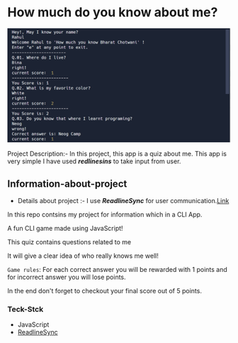 # How much do you know about me?

![CLI app](/Image/CLI-app.png)

Project Description:- In this project, this app is a quiz about me. This app is very simple I have used _**redlinesins**_ to take input from user.

## Information-about-project

* Details about project :- I use _**ReadlineSync**_ for user communication.[Link](https://replit.com/@BharatChotwani/How-much-do-you-know-me?embed=1&output=1)

In this repo contsins my project for information which in a CLI App.

A fun CLI game made using JavaScript!

This quiz contains questions related to me

It will give a clear idea of who really knows me well!

`Game rules`: For each correct answer you will be rewarded with 1 points and for incorrect answer you will lose points.

In the end don't forget to checkout your final score out of 5 points.

### Teck-Stck
- JavaScript
- [ReadlineSync](https://www.npmjs.com/package/readline-sync)
